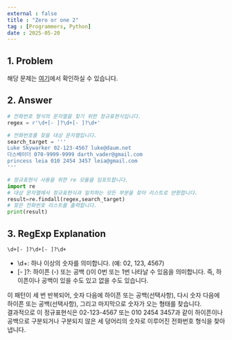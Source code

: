 ```yaml
---
external : false
title : "Zero or one 2"
tag : [Programmers, Python]
date : 2025-05-20
---
```


## 1. Problem

해당 문제는 [여기](https://school.programmers.co.kr/learn/courses/11/lessons/918)에서 확인하실 수 있습니다.

## 2. Answer

```python
# 전화번호 형식의 문자열을 찾기 위한 정규표현식입니다.
regex = r'\d+[- ]?\d+[- ]?\d+'

# 전화번호를 찾을 대상 문자열입니다.
search_target = '''
Luke Skywarker 02-123-4567 luke@daum.net
다스베이더 070-9999-9999 darth_vader@gmail.com
princess leia 010 2454 3457 leia@gmail.com
'''

# 정규표현식 사용을 위한 re 모듈을 임포트합니다.
import re
# 대상 문자열에서 정규표현식과 일치하는 모든 부분을 찾아 리스트로 반환합니다.
result=re.findall(regex,search_target)
# 찾은 전화번호 리스트를 출력합니다.
print(result)
```

## 3. RegExp Explanation

```regex
\d+[- ]?\d+[- ]?\d+
```

- \d+: 하나 이상의 숫자를 의미합니다. (예: 02, 123, 4567)
- [- ]?: 하이픈 (-) 또는 공백 ()이 0번 또는 1번 나타날 수 있음을 의미합니다. 즉, 하이픈이나 공백이 있을 수도 있고 없을 수도 있습니다.

이 패턴이 세 번 반복되어, 숫자 다음에 하이픈 또는 공백(선택사항), 다시 숫자 다음에 하이픈 또는 공백(선택사항), 그리고 마지막으로 숫자가 오는 형태를 찾습니다.  
결과적으로 이 정규표현식은 02-123-4567 또는 010 2454 3457과 같이 하이픈이나 공백으로 구분되거나 구분되지 않은 세 덩어리의 숫자로 이루어진 전화번호 형식을 찾아냅니다.
